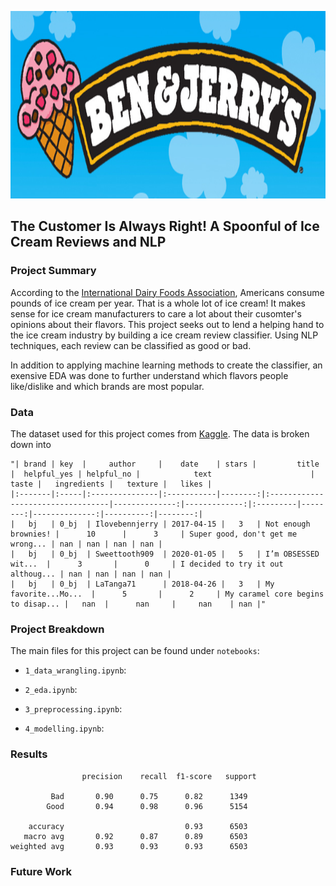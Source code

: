 <p align="center">
  <img src="./images/ben_jerry.jpeg"  width="850" height="300">
</p>

## The Customer Is Always Right! A Spoonful of Ice Cream Reviews and NLP

### Project Summary
According to the [International Dairy Foods Association](https://www.idfa.org/ice-cream-sales-trends), Americans consume pounds of ice cream per year. That is a whole lot of ice cream! It makes sense for ice cream manufacturers to care a lot about their cusomter's opinions about their flavors. This project seeks out to lend a helping hand to the ice cream industry by building a ice cream review classifier. Using NLP techniques, each review can be classified as good or bad.

In addition to applying machine learning methods to create the classifier, an exensive EDA was done to further understand which flavors people like/dislike and which brands are most popular.

### Data
The dataset used for this project comes from [Kaggle](https://www.kaggle.com/tysonpo/ice-cream-dataset). The data is broken down into 

```
"| brand | key  |     author     |    date    | stars |         title        |  helpful_yes | helpful_no |            text                      |  taste |   ingredients |   texture |   likes |
|:-------|:-----|:---------------|:-----------|--------:|:----------------------------------|--------------:|-------------:|:---------|--------:|--------------:|----------:|--------:|
|   bj   | 0_bj  | Ilovebennjerry | 2017-04-15 |   3   | Not enough brownies! |      10      |      3     | Super good, don't get me wrong... | nan | nan | nan | nan |
|   bj   | 0_bj  | Sweettooth909  | 2020-01-05 |   5   | I’m OBSESSED wit...  |      3       |      0     | I decided to try it out althoug... | nan | nan | nan | nan |
|   bj   | 0_bj  | LaTanga71      | 2018-04-26 |   3   | My favorite...Mo...  |      5       |      2     | My caramel core begins to disap... |   nan  |      nan     |     nan    | nan |"
```


### Project Breakdown
The main files for this project can be found under `notebooks`:

- `1_data_wrangling.ipynb`: 
   
- `2_eda.ipynb`:

- `3_preprocessing.ipynb`:

- `4_modelling.ipynb`:

### Results

```
                precision    recall  f1-score   support

         Bad       0.90      0.75      0.82      1349
        Good       0.94      0.98      0.96      5154

    accuracy                           0.93      6503
   macro avg       0.92      0.87      0.89      6503
weighted avg       0.93      0.93      0.93      6503
```

### Future Work
